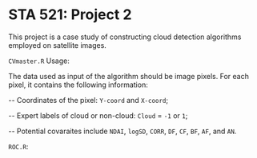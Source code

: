# STA 521: Project 2 

This project is a case study of constructing cloud detection algorithms employed on satellite images. 

`CVmaster.R` Usage:

The data used as input of the algorithm should be image pixels. For each pixel, it contains the following information:

-- Coordinates of the pixel: `Y-coord` and `X-coord`;

-- Expert labels of cloud or non-cloud: `Cloud` = `-1` or `1`;

-- Potential covaraites include `NDAI`, `logSD`, `CORR`, `DF`, `CF`, `BF`, `AF`, and `AN`.



`ROC.R`: 



